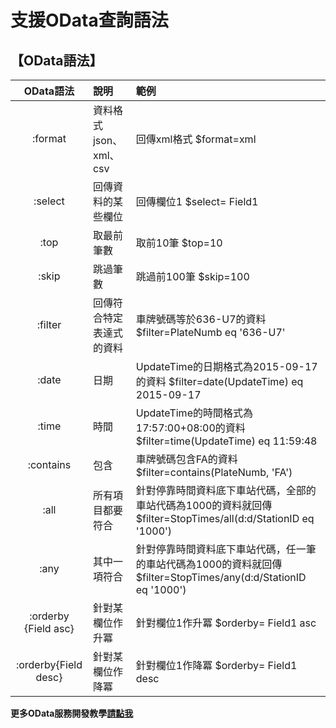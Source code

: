 # 支援OData查詢語法

## 【OData語法】

| OData語法 | 說明 | 範例 |
| :---: | :--- | :--- |
| :format | 資料格式json、xml、csv | 回傳xml格式 $format=xml  |
| :select | 回傳資料的某些欄位 | 回傳欄位1 $select= Field1  |
| :top | 取最前筆數 | 取前10筆  $top=10  |
| :skip | 跳過筆數 | 跳過前100筆  $skip=100  |
| :filter | 回傳符合特定表達式的資料 | 車牌號碼等於636-U7的資料 $filter=PlateNumb eq '636-U7'  |
| :date | 日期 | UpdateTime的日期格式為2015-09-17的資料 $filter=date\(UpdateTime\) eq 2015-09-17  |
| :time | 時間 | UpdateTime的時間格式為17:57:00+08:00的資料 $filter=time\(UpdateTime\) eq 11:59:48  |
| :contains | 包含 | 車牌號碼包含FA的資料 $filter=contains\(PlateNumb, 'FA'\)  |
| :all | 所有項目都要符合 | 針對停靠時間資料底下車站代碼，全部的車站代碼為1000的資料就回傳   $filter=StopTimes/all\(d:d/StationID eq '1000'\)  |
| :any | 其中一項符合 | 針對停靠時間資料底下車站代碼，任一筆的車站代碼為1000的資料就回傳  $filter=StopTimes/any\(d:d/StationID eq '1000'\)  |
| :orderby {Field asc} | 針對某欄位作升冪 | 針對欄位1作升冪 $orderby= Field1 asc  |
| :orderby{Field desc} | 針對某欄位作降冪 | 針對欄位1作降冪 $orderby= Field1 desc  |

**更多OData服務開發教學**[**請點我**](http://ptx.transportdata.tw/ptx/Download/公共運輸整合資訊平台資料服務開發實作.pdf)

